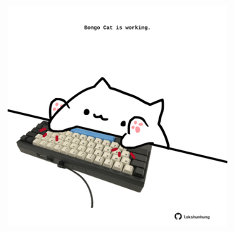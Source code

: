 <!-- built at 19/05/2021, 15:01:50 UTC -->
<p align="center">
  <img width="500" height="500" src="./ReadmeImage.svg">
</p>
